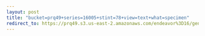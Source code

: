 ```yaml
---
layout: post
title: "bucket=prq49+series=16005+stint=78+view=text+what=specimen"
redirect_to: https://prq49.s3.us-east-2.amazonaws.com/endeavor%3D16/genomes/stage%3D0%2Bwhat%3Dgenerated/stint%3D78/series%3D16005/a%3Dgenome%2Bcriteria%3Dabundance%2Bmorph%3Dwildtype%2Bproc%3D0%2Bseries%3D16005%2Bstint%3D78%2Bthread%3D0%2Bvariation%3Dmaster%2Bext%3D.json.gz
---
```

